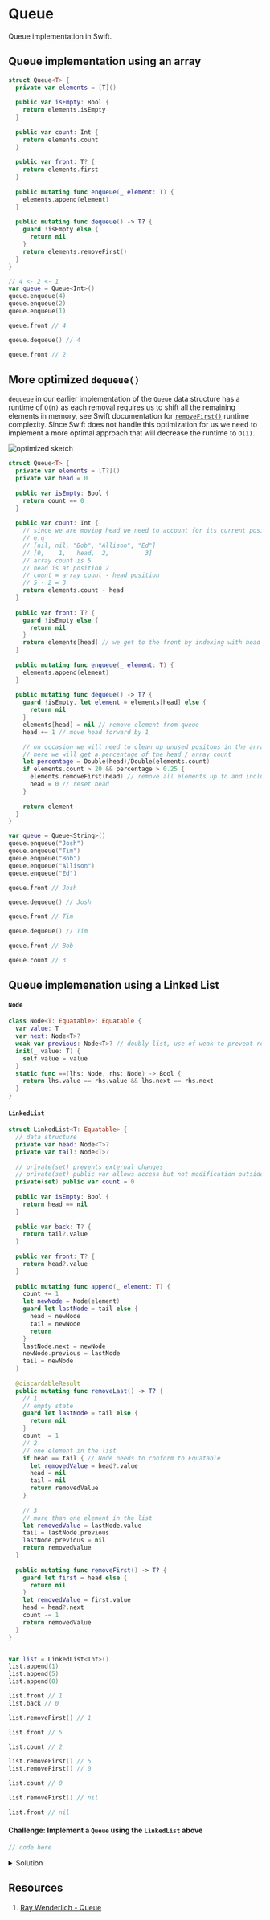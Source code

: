 # Queue

Queue implementation in Swift. 

## Queue implementation using an array 

```swift
struct Queue<T> {
  private var elements = [T]()
  
  public var isEmpty: Bool {
    return elements.isEmpty
  }
  
  public var count: Int {
    return elements.count
  }
  
  public var front: T? {
    return elements.first
  }
  
  public mutating func enqueue(_ element: T) {
    elements.append(element)
  }
  
  public mutating func dequeue() -> T? {
    guard !isEmpty else {
      return nil
    }
    return elements.removeFirst()
  }
}

// 4 <- 2 <- 1
var queue = Queue<Int>()
queue.enqueue(4)
queue.enqueue(2)
queue.enqueue(1)

queue.front // 4

queue.dequeue() // 4

queue.front // 2
```

## More optimized `dequeue()`

`dequeue` in our earlier implementation of the `Queue` data structure has a runtime of `O(n)` as each removal requires us to shift all the remaining elements in memory, see Swift documentation for [`removeFirst()`](https://developer.apple.com/documentation/swift/array/2884646-removefirst) runtime complexity. Since Swift does not handle this optimization for us we need to implement a more optimal approach that will decrease the runtime to `O(1)`.

![optimized sketch](https://user-images.githubusercontent.com/1819208/96497279-723c4680-1218-11eb-81a6-d1c61b548c87.jpg)

```swift
struct Queue<T> {
  private var elements = [T?]()
  private var head = 0
  
  public var isEmpty: Bool {
    return count == 0 
  }
  
  public var count: Int {
    // since we are moving head we need to account for its current position
    // e.g
    // [nil, nil, "Bob", "Allison", "Ed"]
    // [0,    1,   head,  2,          3]
    // array count is 5
    // head is at position 2
    // count = array count - head position
    // 5 - 2 = 3
    return elements.count - head
  }
  
  public var front: T? {
    guard !isEmpty else {
      return nil
    }
    return elements[head] // we get to the front by indexing with head's position
  }
  
  public mutating func enqueue(_ element: T) {
    elements.append(element)
  }
  
  public mutating func dequeue() -> T? {
    guard !isEmpty, let element = elements[head] else {
      return nil
    }
    elements[head] = nil // remove element from queue
    head += 1 // move head forward by 1

    // on occasion we will need to clean up unused positons in the array (house-cleaning)
    // here we will get a percentage of the head / array count
    let percentage = Double(head)/Double(elements.count)
    if elements.count > 20 && percentage > 0.25 {
      elements.removeFirst(head) // remove all elements up to and including the head index
      head = 0 // reset head
    }
    
    return element
  }
}

var queue = Queue<String>()
queue.enqueue("Josh")
queue.enqueue("Tim")
queue.enqueue("Bob")
queue.enqueue("Allison")
queue.enqueue("Ed")

queue.front // Josh

queue.dequeue() // Josh

queue.front // Tim

queue.dequeue() // Tim

queue.front // Bob

queue.count // 3
```

## Queue implemenation using a Linked List

#### `Node`

```swift
class Node<T: Equatable>: Equatable {
  var value: T
  var next: Node<T>?
  weak var previous: Node<T>? // doubly list, use of weak to prevent retain cycle
  init(_ value: T) {
    self.value = value
  }
  static func ==(lhs: Node, rhs: Node) -> Bool {
    return lhs.value == rhs.value && lhs.next == rhs.next
  }
}
```

#### `LinkedList`

```swift
struct LinkedList<T: Equatable> {
  // data structure
  private var head: Node<T>?
  private var tail: Node<T>?
  
  // private(set) prevents external changes
  // private(set) public var allows access but not modification outside the LinkedList
  private(set) public var count = 0
  
  public var isEmpty: Bool {
    return head == nil
  }
  
  public var back: T? {
    return tail?.value
  }
  
  public var front: T? {
    return head?.value
  }
  
  public mutating func append(_ element: T) {
    count += 1
    let newNode = Node(element)
    guard let lastNode = tail else {
      head = newNode
      tail = newNode
      return
    }
    lastNode.next = newNode
    newNode.previous = lastNode
    tail = newNode
  }
  
  @discardableResult
  public mutating func removeLast() -> T? {
    // 1
    // empty state
    guard let lastNode = tail else {
      return nil
    }
    count -= 1
    // 2
    // one element in the list
    if head == tail { // Node needs to conform to Equatable
      let removedValue = head?.value
      head = nil
      tail = nil
      return removedValue
    }
    
    // 3
    // more than one element in the list
    let removedValue = lastNode.value
    tail = lastNode.previous
    lastNode.previous = nil
    return removedValue
  }
  
  public mutating func removeFirst() -> T? {
    guard let first = head else {
      return nil
    }
    let removedValue = first.value
    head = head?.next
    count -= 1
    return removedValue
  }
}


var list = LinkedList<Int>()
list.append(1)
list.append(5)
list.append(0)

list.front // 1
list.back // 0

list.removeFirst() // 1

list.front // 5

list.count // 2

list.removeFirst() // 5
list.removeFirst() // 0

list.count // 0

list.removeFirst() // nil

list.front // nil
```

#### Challenge: Implement a `Queue` using the `LinkedList` above

```swift 
// code here
```

<details>
  <summary>Solution</summary>

```swift
struct Queue<T: Equatable> {
  // data structure
  private var elements = LinkedList<T>()
  
  public var isEmpty: Bool {
    return elements.isEmpty
  }
  
  public var count: Int {
    return elements.count
  }
  
  public var front: T? {
    return elements.first
  }
  
  public mutating func enqueue(_ element: T) {
    elements.append(element)
  }
  
  public mutating func dequeue() -> T? {
    return elements.removeFirst()
  }
}
```

</details>


## Resources 

1. [Ray Wenderlich - Queue](https://github.com/raywenderlich/swift-algorithm-club/tree/master/Queue)
